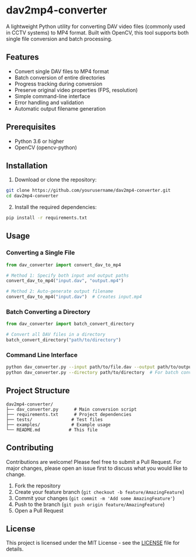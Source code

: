 # dav2mp4-converter

A lightweight Python utility for converting DAV video files (commonly used in CCTV systems) to MP4 format. Built with OpenCV, this tool supports both single file conversion and batch processing.

## Features

- Convert single DAV files to MP4 format
- Batch conversion of entire directories
- Progress tracking during conversion
- Preserve original video properties (FPS, resolution)
- Simple command-line interface
- Error handling and validation
- Automatic output filename generation

## Prerequisites

- Python 3.6 or higher
- OpenCV (opencv-python)

## Installation

1. Download or clone the repository:
```bash
git clone https://github.com/yourusername/dav2mp4-converter.git
cd dav2mp4-converter
```

2. Install the required dependencies:
```bash
pip install -r requirements.txt
```

## Usage

### Converting a Single File

```python
from dav_converter import convert_dav_to_mp4

# Method 1: Specify both input and output paths
convert_dav_to_mp4("input.dav", "output.mp4")

# Method 2: Auto-generate output filename
convert_dav_to_mp4("input.dav")  # Creates input.mp4
```

### Batch Converting a Directory

```python
from dav_converter import batch_convert_directory

# Convert all DAV files in a directory
batch_convert_directory("path/to/directory")
```

### Command Line Interface

```bash
python dav_converter.py --input path/to/file.dav --output path/to/output.mp4
python dav_converter.py --directory path/to/directory  # For batch conversion
```

## Project Structure

```
dav2mp4-converter/
├── dav_converter.py      # Main conversion script
├── requirements.txt      # Project dependencies
├── tests/               # Test files
├── examples/            # Example usage
└── README.md           # This file
```

## Contributing

Contributions are welcome! Please feel free to submit a Pull Request. For major changes, please open an issue first to discuss what you would like to change.

1. Fork the repository
2. Create your feature branch (`git checkout -b feature/AmazingFeature`)
3. Commit your changes (`git commit -m 'Add some AmazingFeature'`)
4. Push to the branch (`git push origin feature/AmazingFeature`)
5. Open a Pull Request

## License

This project is licensed under the MIT License - see the [LICENSE](LICENSE.txt) file for details.
